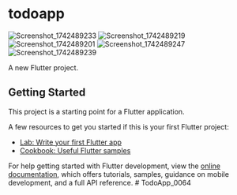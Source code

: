# todoapp
![Screenshot_1742489233](https://github.com/user-attachments/assets/1e22dadb-685b-47b4-ad7a-05f96b8ea2ff)
![Screenshot_1742489219](https://github.com/user-attachments/assets/8bc83c2c-09f9-4471-8aa5-41b2c511f1e2)
![Screenshot_1742489201](https://github.com/user-attachments/assets/a3bced7c-ac1d-4243-8850-0648ce7c4569)
![Screenshot_1742489247](https://github.com/user-attachments/assets/6fdbee07-0d7a-441a-b1ca-c1cc40afbbdd)
![Screenshot_1742489239](https://github.com/user-attachments/assets/d7bcc8c3-48ac-46b5-ac82-76d784cbe1e8)


A new Flutter project.

## Getting Started

This project is a starting point for a Flutter application.

A few resources to get you started if this is your first Flutter project:

- [Lab: Write your first Flutter app](https://docs.flutter.dev/get-started/codelab)
- [Cookbook: Useful Flutter samples](https://docs.flutter.dev/cookbook)

For help getting started with Flutter development, view the
[online documentation](https://docs.flutter.dev/), which offers tutorials,
samples, guidance on mobile development, and a full API reference.
#   T o d o A p p _ 0 0 6 4 
 
 
